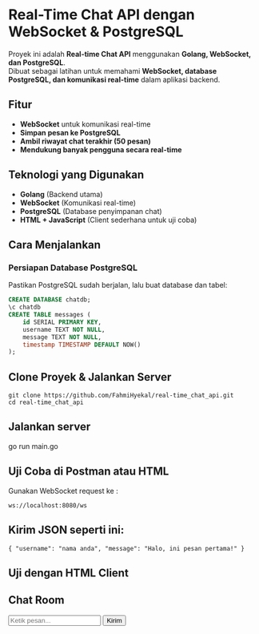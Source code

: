 # Real-Time Chat API dengan WebSocket & PostgreSQL

Proyek ini adalah **Real-time Chat API** menggunakan **Golang, WebSocket, dan PostgreSQL**.  
Dibuat sebagai latihan untuk memahami **WebSocket, database PostgreSQL, dan komunikasi real-time** dalam aplikasi backend.

## Fitur
- **WebSocket** untuk komunikasi real-time  
- **Simpan pesan ke PostgreSQL**  
- **Ambil riwayat chat terakhir (50 pesan)**  
- **Mendukung banyak pengguna secara real-time**  

## Teknologi yang Digunakan
- **Golang** (Backend utama)
- **WebSocket** (Komunikasi real-time)
- **PostgreSQL** (Database penyimpanan chat)
- **HTML + JavaScript** (Client sederhana untuk uji coba)

## Cara Menjalankan

###  Persiapan Database PostgreSQL
Pastikan PostgreSQL sudah berjalan, lalu buat database dan tabel:  
```sql
CREATE DATABASE chatdb;
\c chatdb
CREATE TABLE messages (
    id SERIAL PRIMARY KEY,
    username TEXT NOT NULL,
    message TEXT NOT NULL,
    timestamp TIMESTAMP DEFAULT NOW()
);
```

## Clone Proyek & Jalankan Server
```
git clone https://github.com/FahmiHyekal/real-time_chat_api.git
cd real-time_chat_api
```

## Jalankan server
go run main.go


## Uji Coba di Postman atau HTML

Gunakan WebSocket request ke :

```ws://localhost:8080/ws```


## Kirim JSON seperti ini:

```{ "username": "nama anda", "message": "Halo, ini pesan pertama!" }```


## Uji dengan HTML Client

<!DOCTYPE html>
<html lang="id">
<head>
    <meta charset="UTF-8">
    <title>Real-Time Chat</title>
</head>
<body>
    <h2>Chat Room</h2>
    <input type="text" id="message" placeholder="Ketik pesan...">
    <button onclick="sendMessage()">Kirim</button>
    <ul id="chat"></ul>
    <script>
        
        let ws = new WebSocket("ws://localhost:8080/ws");
        ws.onmessage = (event) => {
            let msg = JSON.parse(event.data);
            let li = document.createElement("li");
            li.textContent = msg.username + ": " + msg.message;
            document.getElementById("chat").appendChild(li);
        };
        
        function sendMessage() {
            let msg = document.getElementById("message").value;
            ws.send(JSON.stringify({ username: "User1", message: msg }));
            document.getElementById("message").value = "";
        }
    </script>
</body>
</html>
